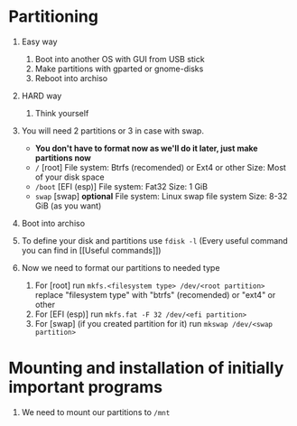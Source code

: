 # Partitioning
1. Easy way
	1. Boot into another OS with GUI from USB stick
	2. Make partitions with gparted or gnome-disks
	3. Reboot into archiso

1. HARD way
	1. Think yourself

2. You will need 2 partitions or 3 in case with swap. 
	- **You don't have to format now as we'll do it later, just make partitions now**
	- `/` [root]
	File system: Btrfs (recomended) or Ext4 or other
	Size: Most of your disk space
	- `/boot` [EFI (esp)]
	File system: Fat32
	Size: 1 GiB
	- `swap` [swap] **optional**
	File system: Linux swap file system
	Size: 8-32 GiB (as you want)

3. Boot into archiso
4. To define your disk and partitions use `fdisk -l` (Every useful command you can find in [[Useful commands]])
5. Now we need to format our partitions to needed type
	1. For [root] run
	`mkfs.<filesystem type> /dev/<root partition>`
	replace "filesystem type" with "btrfs" (recomended) or "ext4" or other
	2. For [EFI (esp)] run
	`mkfs.fat -F 32 /dev/<efi partition>`
	3. For [swap] (if you created partition for it) run
	`mkswap /dev/<swap partition>`

# Mounting and installation of initially important programs
1. We need to mount our partitions to `/mnt`